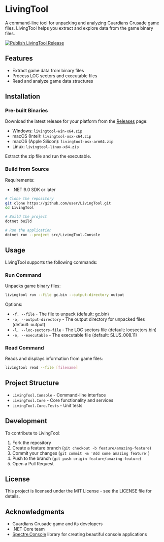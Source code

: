# LivingTool

A command-line tool for unpacking and analyzing Guardians Crusade game files. LivingTool helps you extract and explore data from the game binary files.

[![Publish LivingTool Release](https://github.com/user/LivingTool/actions/workflows/release.yml/badge.svg)](https://github.com/user/LivingTool/actions/workflows/release.yml)

## Features

- Extract game data from binary files
- Process LOC sectors and executable files
- Read and analyze game data structures

## Installation

### Pre-built Binaries

Download the latest release for your platform from the [Releases](https://github.com/pixalynx/LivingTool/releases) page:

- Windows: `livingtool-win-x64.zip`
- macOS (Intel): `livingtool-osx-x64.zip`
- macOS (Apple Silicon): `livingtool-osx-arm64.zip`
- Linux: `livingtool-linux-x64.zip`

Extract the zip file and run the executable.

### Build from Source

Requirements:

- .NET 9.0 SDK or later

```bash
# Clone the repository
git clone https://github.com/user/LivingTool.git
cd LivingTool

# Build the project
dotnet build

# Run the application
dotnet run --project src/LivingTool.Console
```

## Usage

LivingTool supports the following commands:

### Run Command

Unpacks game binary files:

```bash
livingtool run --file gc.bin --output-directory output
```

Options:

- `-f, --file` - The file to unpack (default: gc.bin)
- `-o, --output-directory` - The output directory for unpacked files (default: output)
- `-l, --loc-sectors-file` - The LOC sectors file (default: locsectors.bin)
- `-e, --executable` - The executable file (default: SLUS_008.11)

### Read Command

Reads and displays information from game files:

```bash
livingtool read --file [filename]
```

## Project Structure

- `LivingTool.Console` - Command-line interface
- `LivingTool.Core` - Core functionality and services
- `LivingTool.Core.Tests` - Unit tests

## Development

To contribute to LivingTool:

1. Fork the repository
2. Create a feature branch (`git checkout -b feature/amazing-feature`)
3. Commit your changes (`git commit -m 'Add some amazing feature'`)
4. Push to the branch (`git push origin feature/amazing-feature`)
5. Open a Pull Request

## License

This project is licensed under the MIT License - see the LICENSE file for details.

## Acknowledgments

- Guardians Crusade game and its developers
- .NET Core team
- [Spectre.Console](https://spectreconsole.net/) library for creating beautiful console applications
